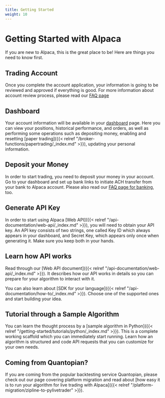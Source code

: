 ```yaml
---
title: Getting Started
weight: 10
---
```


# Getting Started with Alpaca

If you are new to Alpaca, this is the great place to be! Here are things you need to know first.

## Trading Account

Once you complete the account application, your information is going to be reviewed and approved if
everything is good.  For more information about account review process, please read our
[FAQ page](https://support.alpaca.markets/hc/en-us/sections/360001817852-Account-Sign-Up)

## Dashboard

Your account information will be available in your [dashboard](https://app.alpaca.markets/) page.
Here you can view your positions, historical performance, and orders, as well as
performing some operations such as depositing money, enabling and resetting [paper trading]({{< relref "/broker-functions/papertrading/_index.md" >}}),
updating your personal information.

## Deposit your Money

In order to start trading, you need to deposit your money in your account.
Go to your dashboard and set up bank links to initiate ACH transfer from your bank to
Alpaca account. Please also read our [FAQ page for banking](https://support.alpaca.markets/hc/en-us/sections/360001964091-Banking-and-Transfers), too.

## Generate API Key

In order to start using Alpaca [Web API]({{< relref "/api-documentation/web-api/_index.md" >}}), you will
need to obtain your API key. An API key consists of two strings, one called
Key ID which always appears in your dashboard, and Secret Key, which appears
only once when generating it. Make sure you keep both in your hands.

## Learn how API works

Read through our [Web API document]({{< relref "/api-documentation/web-api/_index.md" >}}). It describes
how our API works in details so you can prepare for your algorithm to interact with it.

You can also learn about [SDK for your language]({{< relref "/api-documentation/how-to/_index.md" >}}).
Choose one of the supported ones and start building your idea.

## Tutorial through a Sample Algorithm

You can learn the thought process by a [sample algorithm in Python]({{< relref "/getting-started/tutorials/python/_index.md" >}}). This is
a complete working scaffold which you can immediately start running.
Learn how an algorithm is structured and code API requests that you can
customize for your own needs.

## Coming from Quantopian?

If you are coming from the popular backtesting service Quantopian, please check out our page covering platform 
migration and read about [how easy it is to run your algorithm for live trading with Alpaca]({{< relref "/platform-migration/zipline-to-pylivetrader" >}}).

